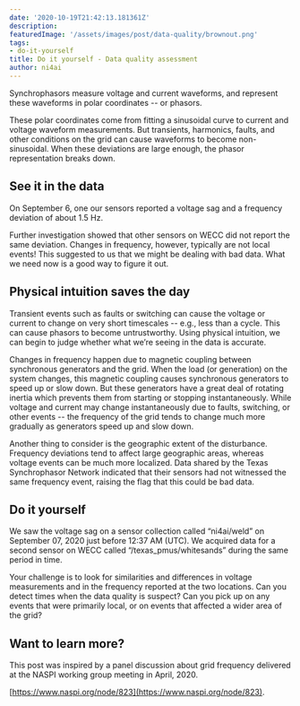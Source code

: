 ```yaml
---
date: '2020-10-19T21:42:13.181361Z'
description: 
featuredImage: '/assets/images/post/data-quality/brownout.png'
tags:
- do-it-yourself
title: Do it yourself - Data quality assessment
author: ni4ai
---
```


Synchrophasors measure voltage and current waveforms, and represent these waveforms in polar coordinates -- or phasors.

These polar coordinates come from fitting a sinusoidal curve to current and voltage waveform measurements.
But transients, harmonics, faults, and other conditions on the grid can cause waveforms to become non-sinusoidal. 
When these deviations are large enough, the phasor representation breaks down.

## See it in the data
On September 6, one our sensors reported a voltage sag and a frequency deviation of about 1.5 Hz.

Further investigation showed that other sensors on WECC did not report the same deviation.
Changes in frequency, however, typically are not local events!
This suggested to us that we might be dealing with bad data.
What we need now is a good way to figure it out.

## Physical intuition saves the day
Transient events such as faults or switching can cause the voltage or current to change on very short timescales -- e.g., less than a cycle. This can cause phasors to become untrustworthy. 
Using physical intuition, we can begin to judge whether what we’re seeing in the data is accurate. 

Changes in frequency happen due to magnetic coupling between synchronous generators and the grid.
When the load (or generation) on the system changes, this magnetic coupling causes synchronous generators to speed up or slow down. 
But these generators have a great deal of rotating inertia which prevents them from starting or stopping instantaneously. 
While voltage and current may change instantaneously due to faults, switching, or other events -- the frequency of the grid tends to change much more gradually as generators speed up and slow down.

Another thing to consider is the geographic extent of the disturbance. 
Frequency deviations tend to affect large geographic areas, whereas voltage events can be much more localized. 
Data shared by the Texas Synchrophasor Network indicated that their sensors had not witnessed the same frequency event, raising the flag that this could be bad data.

## Do it yourself
We saw the voltage sag on a sensor collection called “ni4ai/weld” on September 07, 2020 just before 12:37 AM (UTC). We acquired data for a second sensor on WECC called “/texas_pmus/whitesands” during the same period in time. 

Your challenge is to look for similarities and differences in voltage measurements and in the frequency reported at the two locations. Can you detect times when the data quality is suspect? Can you pick up on any events that were primarily local, or on events that affected a wider area of the grid?

## Want to learn more?
This post was inspired by a panel discussion about grid frequency delivered at the NASPI working group meeting in April, 2020. 

[https://www.naspi.org/node/823](https://www.naspi.org/node/823).


